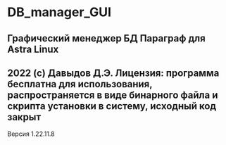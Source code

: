 # DB_manager_GUI
Графический менеджер БД Параграф для Astra Linux
-----------
2022 (с) Давыдов Д.Э.
Лицензия: программа бесплатна для использования, распространяется в виде бинарного файла и скрипта установки в систему, исходный код закрыт
-
Версия 1.22.11.8
